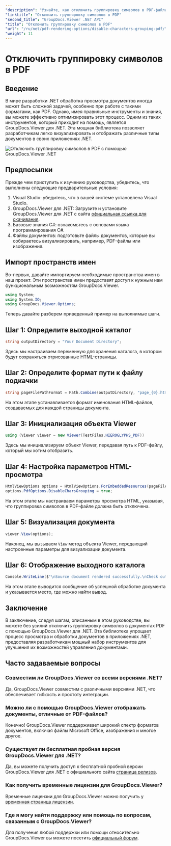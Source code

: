```yaml
---
"description": "Узнайте, как отключить группировку символов в PDF-файлах с помощью GroupDocs.Viewer для .NET. Следуйте нашему пошаговому руководству для бесшовной визуализации документов."
"linktitle": "Отключить группировку символов в PDF"
"second_title": "GroupDocs.Viewer .NET API"
"title": "Отключить группировку символов в PDF"
"url": "/ru/net/pdf-rendering-options/disable-characters-grouping-pdf/"
"weight": 11
---
```


# Отключить группировку символов в PDF

## Введение
В мире разработки .NET обработка просмотра документов иногда может быть сложной задачей, особенно при работе с такими форматами, как PDF. Однако, имея правильные инструменты и знания, вы можете эффективно оптимизировать этот процесс. Одним из таких инструментов, который приходит на помощь, является GroupDocs.Viewer для .NET. Эта мощная библиотека позволяет разработчикам легко визуализировать и отображать различные типы документов в своих приложениях .NET.

![Отключить группировку символов в PDF с помощью GroupDocs.Viewer .NET](/viewer/pdf-rendering-options/disable-characters-grouping-in-pdf.png)

## Предпосылки
Прежде чем приступить к изучению руководства, убедитесь, что выполнены следующие предварительные условия:
1. Visual Studio: убедитесь, что в вашей системе установлена Visual Studio.
2. GroupDocs.Viewer для .NET: Загрузите и установите GroupDocs.Viewer для .NET с сайта [официальная ссылка для скачивания](https://releases.groupdocs.com/viewer/net/).
3. Базовые знания C#: ознакомьтесь с основами языка программирования C#.
4. Файлы документов: подготовьте файлы документов, которые вы собираетесь визуализировать, например, PDF-файлы или изображения.

## Импорт пространств имен
Во-первых, давайте импортируем необходимые пространства имен в наш проект. Эти пространства имен предоставят доступ к нужным нам функциональным возможностям GroupDocs.Viewer.

```csharp
using System;
using System.IO;
using GroupDocs.Viewer.Options;
```

Теперь давайте разберем приведенный пример на выполнимые шаги.
## Шаг 1: Определите выходной каталог
```csharp
string outputDirectory = "Your Document Directory";
```
Здесь мы настраиваем переменную для хранения каталога, в котором будут сохраняться отрисованные HTML-страницы.
## Шаг 2: Определите формат пути к файлу подкачки
```csharp
string pageFilePathFormat = Path.Combine(outputDirectory, "page_{0}.html");
```
На этом этапе устанавливается формат именования HTML-файлов, создаваемых для каждой страницы документа.
## Шаг 3: Инициализация объекта Viewer
```csharp
using (Viewer viewer = new Viewer(TestFiles.HIEROGLYPHS_PDF))
```
Здесь мы инициализируем объект Viewer, передавая путь к PDF-файлу, который мы хотим отобразить.
## Шаг 4: Настройка параметров HTML-просмотра
```csharp
HtmlViewOptions options = HtmlViewOptions.ForEmbeddedResources(pageFilePathFormat);
options.PdfOptions.DisableCharsGrouping = true;
```
На этом этапе мы настраиваем параметры просмотра HTML, указывая, что группировка символов в PDF-файле должна быть отключена.
## Шаг 5: Визуализация документа
```csharp
viewer.View(options);
```
Наконец, мы вызываем `View` метод объекта Viewer, передающий настроенные параметры для визуализации документа.
## Шаг 6: Отображение выходного каталога
```csharp
Console.WriteLine($"\nSource document rendered successfully.\nCheck output in {outputDirectory}.");
```
На этом этапе выводится сообщение об успешной обработке документа и указывается место, где можно найти вывод.

## Заключение
В заключение, следуя шагам, описанным в этом руководстве, вы можете без усилий отключить группировку символов в документах PDF с помощью GroupDocs.Viewer для .NET. Эта библиотека упрощает процесс просмотра и обработки документов в приложениях .NET, предоставляя разработчикам мощный набор инструментов для улучшения их возможностей управления документами.
## Часто задаваемые вопросы
### Совместим ли GroupDocs.Viewer со всеми версиями .NET?
Да, GroupDocs.Viewer совместим с различными версиями .NET, что обеспечивает гибкость и простоту интеграции.
### Можно ли с помощью GroupDocs.Viewer отображать документы, отличные от PDF-файлов?
Конечно! GroupDocs.Viewer поддерживает широкий спектр форматов документов, включая файлы Microsoft Office, изображения и многое другое.
### Существует ли бесплатная пробная версия GroupDocs.Viewer для .NET?
Да, вы можете получить доступ к бесплатной пробной версии GroupDocs.Viewer для .NET с официального сайта [страница релизов](https://releases.groupdocs.com/).
### Как получить временные лицензии для GroupDocs.Viewer?
Временные лицензии для GroupDocs.Viewer можно получить у [временная страница лицензии](https://purchase.groupdocs.com/temporary-license/).
### Где я могу найти поддержку или помощь по вопросам, связанным с GroupDocs.Viewer?
Для получения любой поддержки или помощи относительно GroupDocs.Viewer вы можете посетить [официальный форум](https://forum.groupdocs.com/c/viewer/9).